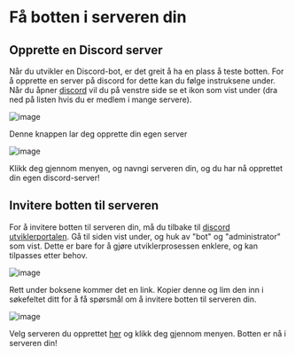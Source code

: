 # Få botten i serveren din

## Opprette en Discord server

Når du utvikler en Discord-bot, er det greit å ha en plass å teste botten. For å opprette en server på discord for dette kan du følge instruksene under.
Når du åpner [discord](https://discord.com/channels/@me) vil du på venstre side se et ikon som vist under (dra ned på listen hvis du er medlem i mange servere).


![image](https://user-images.githubusercontent.com/40642234/210756036-47863304-0961-42b7-adab-144f23a31b06.png)

Denne knappen lar deg opprette din egen server

![image](https://user-images.githubusercontent.com/40642234/210756131-870ed0d3-3b44-44ba-8638-7757425a2ce9.png)

Klikk deg gjennom menyen, og navngi serveren din, og du har nå opprettet din egen discord-server!

## Invitere botten til serveren

For å invitere botten til serveren din, må du tilbake til [discord utviklerportalen](https://discord.com/developers/applications).
Gå til siden vist under, og huk av "bot" og "administrator" som vist. Dette er bare for å gjøre utviklerprosessen enklere, og kan tilpasses etter behov.

![image](https://user-images.githubusercontent.com/40642234/210756984-aec49de0-13c9-412a-a056-c6baa90b7950.png)

Rett under boksene kommer det en link. Kopier denne og lim den inn i søkefeltet ditt for å få spørsmål om å invitere botten til serveren din.

![image](https://user-images.githubusercontent.com/40642234/210757234-4317c7d4-933e-404e-b890-ed3b04a20f1b.png)

Velg serveren du opprettet [her](https://github.com/Tragnet/DiscordBot-Kurs/blob/1.3-Skrive-kode-for-%C3%A5-f%C3%A5-botten-til-%C3%A5-virke/README.md#opprette-en-discord-server) og klikk deg gjennom menyen. Botten er nå i serveren din!



